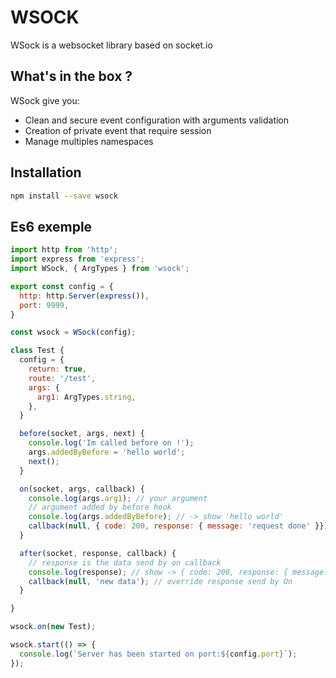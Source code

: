 # WSOCK
WSock is a websocket library based on socket.io

## What's in the box ?
WSock give you:
- Clean and secure event configuration with arguments validation
- Creation of private event that require session
- Manage multiples namespaces

## Installation
```sh
npm install --save wsock
```

## Es6 exemple
```js
import http from 'http';
import express from 'express';
import WSock, { ArgTypes } from 'wsock';

export const config = {
  http: http.Server(express()),
  port: 9999,
}

const wsock = WSock(config);

class Test {
  config = {
    return: true,
    route: '/test',
    args: {
      arg1: ArgTypes.string,
    },
  }

  before(socket, args, next) {
    console.log('Im called before on !');
    args.addedByBefore = 'hello world';
    next();
  }

  on(socket, args, callback) {
    console.log(args.arg1); // your argument
    // argument added by before hook
    console.log(args.addedByBefore); // -> show 'hello world'
    callback(null, { code: 200, response: { message: 'request done' }}); // your response
  }

  after(socket, response, callback) {
    // response is the data send by on callback
    console.log(response); // show -> { code: 200, response: { message: 'request done' }}
    callback(null, 'new data'); // override response send by On
  }

}

wsock.on(new Test);

wsock.start(() => {
  console.log(`Server has been started on port:${config.port}`);
});

```
